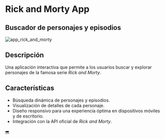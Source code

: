 # Rick and Morty App
## Buscador de personajes y episodios

![app_rick_and_morty](https://github.com/user-attachments/assets/cb1725ba-0290-4a7b-afb9-ea4dde576311)


## Descripción
Una aplicación interactiva que permite a los usuarios buscar y explorar personajes de la famosa serie *Rick and Morty*.

## Características
- Búsqueda dinámica de personajes y episodios.
- Visualización de detalles de cada personaje.
- Diseño responsivo para una experiencia óptima en dispositivos móviles y de escritorio.
- Integración con la API oficial de *Rick and Morty*.

[➡️](https://rebecasalas.github.io/rick-and-morty-app/)
